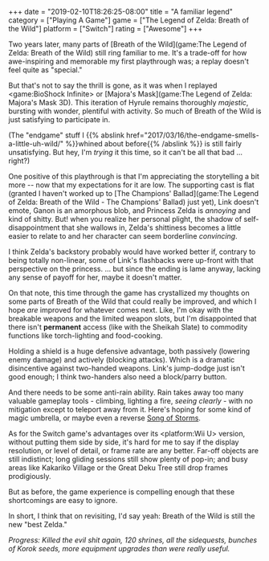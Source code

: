 +++
date = "2019-02-10T18:26:25-08:00"
title = "A familiar legend"
category = ["Playing A Game"]
game = ["The Legend of Zelda: Breath of the Wild"]
platform = ["Switch"]
rating = ["Awesome"]
+++

Two years later, many parts of [Breath of the Wild](game:The Legend of Zelda: Breath of the Wild) still ring familiar to me.  It's a trade-off for how awe-inspiring and memorable my first playthrough was; a replay doesn't feel quite as "special."

But that's not to say the thrill is gone, as it was when I replayed <game:BioShock Infinite> or [Majora's Mask](game:The Legend of Zelda: Majora's Mask 3D).  This iteration of Hyrule remains thoroughly <i>majestic</i>, bursting with wonder, plentiful with activity.  So much of Breath of the Wild is just satisfying to participate in.

(The "endgame" stuff I {{% abslink href="2017/03/16/the-endgame-smells-a-little-uh-wild/" %}}whined about before{{% /abslink %}} is still fairly unsatisfying.  But hey, I'm <i>trying</i> it this time, so it can't be all that bad ... right?)

One positive of this playthrough is that I'm appreciating the storytelling a bit more -- now that my expectations for it are low.  The supporting cast is flat (granted I haven't worked up to [The Champions' Ballad](game:The Legend of Zelda: Breath of the Wild - The Champions' Ballad) just yet), Link doesn't emote, Ganon is an amorphous blob, and Princess Zelda is <i>annoying</i> and kind of shitty.  But! when you realize her personal plight, the shadow of self-disappointment that she wallows in, Zelda's shittiness becomes a little easier to relate to and her character can seem borderline <i>convincing</i>.

I think Zelda's backstory probably would have worked better if, contrary to being totally non-linear, some of Link's flashbacks were up-front with that perspective on the princess.  ... but since the ending is lame anyway, lacking any sense of payoff for her, maybe it doesn't matter.

On that note, this time through the game has crystallized my thoughts on some parts of Breath of the Wild that could really be improved, and which I hope <i>are</i> improved for whatever comes next.  Like, I'm okay with the breakable weapons and the limited weapon slots, but I'm disappointed that there isn't <b>permanent</b> access (like with the Sheikah Slate) to commodity functions like torch-lighting and food-cooking.

Holding a shield is a huge defensive advantage, both passively (lowering enemy damage) and actively (blocking attacks).  Which is a dramatic disincentive against two-handed weapons.  Link's jump-dodge just isn't good enough; I think two-handers also need a block/parry button.

And there needs to be some anti-rain ability.  Rain takes away too many valuable gameplay tools - climbing, lighting a fire, <i>seeing clearly</i> - with no mitigation except to teleport away from it.  Here's hoping for some kind of magic umbrella, or maybe even a reverse <a href="https://zelda.gamepedia.com/Song_of_Storms">Song of Storms</a>.

As for the Switch game's advantages over its <platform:Wii U> version, without putting them side by side, it's hard for me to say if the display resolution, or level of detail, or frame rate are any better.  Far-off objects are still indistinct; long gliding sessions still show plenty of pop-in; and busy areas like Kakariko Village or the Great Deku Tree still drop frames prodigiously.

But as before, the game experience is compelling enough that these shortcomings are easy to ignore.

In short, I think that on revisiting, I'd say yeah: Breath of the Wild is still the new "best Zelda."

<i>Progress: Killed the evil shit again, 120 shrines, all the sidequests, bunches of Korok seeds, more equipment upgrades than were really useful.</i>

